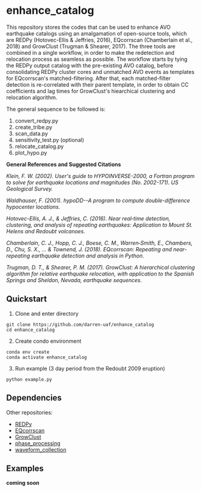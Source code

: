 enhance_catalog
============

This repository stores the codes that can be used to enhance AVO earthquake catalogs using an amalgamation of open-source tools, which are REDPy (Hotovec-Ellis & Jeffries, 2016), EQcorrscan (Chamberlain et al., 2018) and GrowClust (Trugman & Shearer, 2017). The three tools are combined in a single workflow, in order to make the redetection and relocation process as seamless as possible. The workflow starts by tying the REDPy output catalog with the pre-existing AVO catalog, before consolidating REDPy cluster cores and unmatched AVO events as templates for EQcorrscan's matched-filtering. After that, each matched-filter detection is re-correlated with their parent template, in order to obtain CC coefficients and lag times for GrowClust's hiearchical clustering and relocation algorithm.

The general sequence to be followed is:
1. convert_redpy.py
2. create_tribe.py
3. scan_data.py
4. sensitivity_test.py (optional)
5. relocate_catalog.py
6. plot_hypo.py

**General References and Suggested Citations**

*Klein, F. W. (2002). User's guide to HYPOINVERSE-2000, a Fortran program to solve for earthquake locations and magnitudes (No. 2002-171). US Geological Survey.*

*Waldhauser, F. (2001). hypoDD--A program to compute double-difference hypocenter locations.*

*Hotovec-Ellis, A. J., & Jeffries, C. (2016). Near real‐time detection, clustering, and analysis of repeating earthquakes: Application to Mount St. Helens and Redoubt volcanoes.*

*Chamberlain, C. J., Hopp, C. J., Boese, C. M., Warren‐Smith, E., Chambers, D., Chu, S. X., ... & Townend, J. (2018). EQcorrscan: Repeating and near‐repeating earthquake detection and analysis in Python.*

*Trugman, D. T., & Shearer, P. M. (2017). GrowClust: A hierarchical clustering algorithm for relative earthquake relocation, with application to the Spanish Springs and Sheldon, Nevada, earthquake sequences.*


Quickstart
----------

1. Clone and enter directory

```
git clone https://github.com/darren-uaf/enhance_catalog
cd enhance_catalog
```

2. Create condo environment

```
conda env create
conda activate enhance_catalog
```

3. Run example (3 day period from the Redoubt 2009 eruption)

```
python example.py
```

Dependencies
------------

Other repositories:
* [REDPy](https://github.com/ahotovec/REDPy)
* [EQcorrscan](https://github.com/eqcorrscan/EQcorrscan)
* [GrowClust](https://github.com/dttrugman/GrowClust)
* [phase_processing](https://github.com/darren-uaf/phase_processing)
* [waveform_collection](https://github.com/uafgeotools/waveform_collection)


Examples
--------

**coming soon**


<!--stackedit_data:
eyJwcm9wZXJ0aWVzIjoiZXh0ZW5zaW9uczpcbiAgcHJlc2V0Oi
BnZm1cbiAgbWFya2Rvd246XG4gICAgYnJlYWtzOiBmYWxzZVxu
IiwiaGlzdG9yeSI6WzYxMTk4MTkwMCwxOTg3MzQ1MzEwLDQzMD
M3MzM1OSw0MzAzNzMzNTldfQ==
-->
